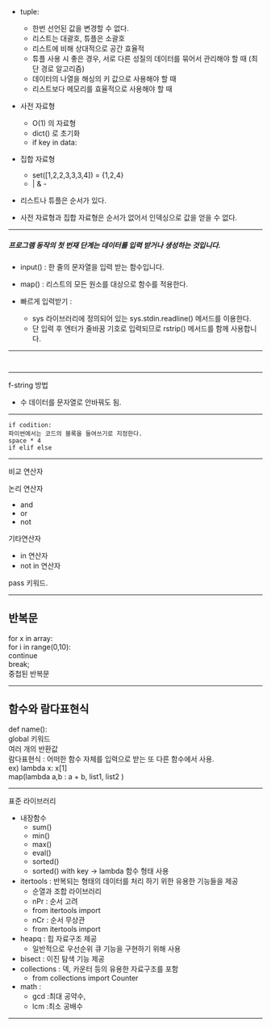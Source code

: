 - tuple:
  - 한번 선언된 값을 변경할 수 없다.
  - 리스트는 대괄호, 튜플은 소괄호
  - 리스트에 비해 상대적으로 공간 효율적
  - 튜플 사용 시 좋은 경우, 서로 다른 성질의 데이터를 묶어서 관리해야 할 때 (최단 경로 알고리즘)
  - 데이터의 나열을 해싱의 키 값으로 사용해야 할 때
  - 리스트보다 메모리를 효율적으로 사용해야 할 때
- 사전 자료형
  - O(1) 의 자료형 
  - dict() 로 초기화
  - if key in data: 
- 집합 자료형
  - set([1,2,2,3,3,3,4]) = {1,2,4}
  - | & -

- 리스트나 튜플은 순서가 있다.
- 사전 자료형과 집합 자료형은 순서가 없어서 인덱싱으로 값을 얻을 수 없다.

---

##### 프로그램 동작의 첫 번재 단계는 데이터를 입력 받거나 생성하는 것입니다.

- input() : 한 줄의 문자열을 입력 받는 함수입니다.
- map() : 리스트의 모든 원소를 대상으로 함수를 적용한다.

- 빠르게 입력받기 : 
  - sys 라이브러리에 정의되어 있는 sys.stdin.readline() 메서드를 이용한다.
  - 단 입력 후 엔터가 줄바꿈 기호로 입력되므로 rstrip() 메서드를 함께 사용합니다.
---
```python3


```

---
f-string 방법
- 수 데이터를 문자열로 안바꿔도 됨.
---
```
if codition:
파이썬에서는 코드의 블록을 들여쓰기로 지정한다.
space * 4 
if elif else
```
---

비교 연산자

논리 연산자
- and
- or
- not

기타연산자
- in 연산자
- not in 연산자

pass 키워드.

---
## 반복문
 
for x in array:  
for i in range(0,10):  
continue  
break;  
중첩된 반복문

---
## 함수와 람다표현식  

def name():  
global 키워드  
여러 개의 반환값  
람다표현식 : 어떠한 함수 자체를 입력으로 받는 또 다른 함수에서 사용.  
ex) lambda x: x[1]  
map(lambda a,b : a + b, list1, list2 )

---
표준 라이브러리 
- 내장함수
  - sum()
  - min()
  - max()
  - eval()
  - sorted()
  - sorted() with key -> lambda 함수 형태 사용
- itertools : 반복되는 형태의 데이터를 처리 하기 위한 유용한 기능들을 제공
  - 순열과 조합 라이브러리
  - nPr : 순서 고려
  - from itertools import
  - nCr : 순서 무상관
  - from itertools import
- heapq : 힙 자료구조 제공
  - 일반적으로 우선순위 큐 기능을 구현하기 위해 사용
- bisect : 이진 탐색 기능 제공
- collections : 덱, 카운터 등의 유용한 자료구조를 포함
  - from collections import Counter
- math :  
  - gcd :최대 공약수,  
  - lcm :최소 공배수  



---